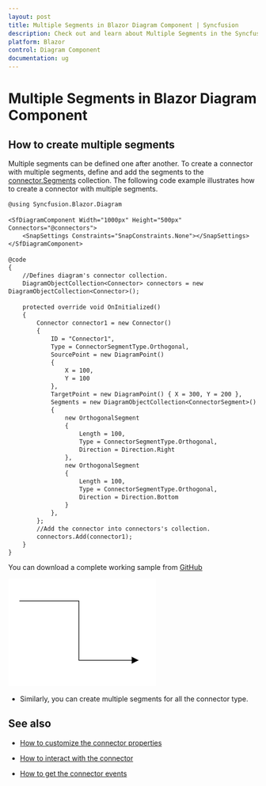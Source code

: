 ```yaml
---
layout: post
title: Multiple Segments in Blazor Diagram Component | Syncfusion
description: Check out and learn about Multiple Segments in the Syncfusion Blazor Diagram component and much more details.
platform: Blazor
control: Diagram Component
documentation: ug
---
```


# Multiple Segments in Blazor Diagram Component

## How to create multiple segments

Multiple segments can be defined one after another. To create a connector with multiple segments, define and add the segments to the [connector.Segments](https://help.syncfusion.com/cr/blazor/Syncfusion.Blazor.Diagram.ConnectorSegment.html) collection. The following code example illustrates how to create a connector with multiple segments.

```cshtml
@using Syncfusion.Blazor.Diagram

<SfDiagramComponent Width="1000px" Height="500px" Connectors="@connectors">
    <SnapSettings Constraints="SnapConstraints.None"></SnapSettings>
</SfDiagramComponent>

@code
{
    //Defines diagram's connector collection.
    DiagramObjectCollection<Connector> connectors = new DiagramObjectCollection<Connector>();

    protected override void OnInitialized()
    {
        Connector connector1 = new Connector()
        {
            ID = "Connector1",
            Type = ConnectorSegmentType.Orthogonal,
            SourcePoint = new DiagramPoint()
            {
                X = 100,
                Y = 100
            },
            TargetPoint = new DiagramPoint() { X = 300, Y = 200 },
            Segments = new DiagramObjectCollection<ConnectorSegment>()
            {
                new OrthogonalSegment
                {
                    Length = 100,
                    Type = ConnectorSegmentType.Orthogonal,
                    Direction = Direction.Right
                },
                new OrthogonalSegment
                {
                    Length = 100,
                    Type = ConnectorSegmentType.Orthogonal,
                    Direction = Direction.Bottom
                }
            },
        };
        //Add the connector into connectors's collection.
        connectors.Add(connector1);
    }
}
```
You can download a complete working sample from [GitHub](https://github.com/SyncfusionExamples/Blazor-Diagram-Examples/tree/master/UG-Samples/Connectors/Segments/MultipleSegments)

![Blazor Diagram with Multiple Segment](../../images/blazor-diagram-multiple-segment.png)

* Similarly, you can create multiple segments for all the connector type.




## See also

* [How to customize the connector properties](https://blazor.syncfusion.com/documentation/diagram/connectors/customization)

* [How to interact with the connector](https://blazor.syncfusion.com/documentation/diagram/connectors/interactions)

* [How to get the connector events](https://blazor.syncfusion.com/documentation/diagram/connectors/events)
